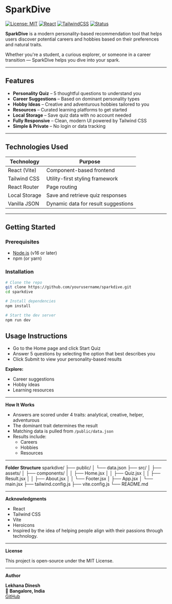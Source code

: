 #  SparkDive

[![License: MIT](https://img.shields.io/badge/License-MIT-blue.svg)](LICENSE)
[![React](https://img.shields.io/badge/React-18.2.0-61DAFB?logo=react)](https://reactjs.org/)
[![TailwindCSS](https://img.shields.io/badge/TailwindCSS-3.3.0-38B2AC?logo=tailwindcss)](https://tailwindcss.com/)
[![Status](https://img.shields.io/badge/Status-In%20Development-yellow)]()

**SparkDive** is a modern personality-based recommendation tool that helps users discover potential careers and hobbies based on their preferences and natural traits.

Whether you're a student, a curious explorer, or someone in a career transition — SparkDive helps you dive into your spark.

---

##  Features

-  **Personality Quiz** – 5 thoughtful questions to understand you
-  **Career Suggestions** – Based on dominant personality types
-  **Hobby Ideas** – Creative and adventurous hobbies tailored to you
-  **Resources** – Curated learning platforms to get started
-  **Local Storage** – Save quiz data with no account needed
-  **Fully Responsive** – Clean, modern UI powered by Tailwind CSS
-  **Simple & Private** – No login or data tracking

---


##  Technologies Used

| Technology     | Purpose                               |
|----------------|----------------------------------------|
| React (Vite)   | Component-based frontend               |
| Tailwind CSS   | Utility-first styling framework        |
| React Router   | Page routing                           |
| Local Storage  | Save and retrieve quiz responses       |
| Vanilla JSON   | Dynamic data for result suggestions    |

---

##  Getting Started

### Prerequisites

- [Node.js](https://nodejs.org/) (v16 or later)
- npm (or yarn)

### Installation

```bash
# Clone the repo
git clone https://github.com/yourusername/sparkdive.git
cd sparkdive

# Install dependencies
npm install

# Start the dev server
npm run dev
```

 ## Usage Instructions

- Go to the Home page and click Start Quiz
- Answer 5 questions by selecting the option that best describes you
- Click Submit to view your personality-based results

**Explore:**
-  Career suggestions
-  Hobby ideas
-  Learning resources

---

 **How It Works**

- Answers are scored under 4 traits: analytical, creative, helper, adventurous
- The dominant trait determines the result
- Matching data is pulled from `/public/data.json`
- Results include:
  - Careers
  - Hobbies
  - Resources


---

 **Folder Structure**
sparkdive/
├── public/
│   └── data.json
├── src/
│   ├── assets/
│   ├── components/
│   │   ├── Home.jsx
│   │   ├── Quiz.jsx
│   │   ├── Result.jsx
│   │   ├── About.jsx
│   │   └── Footer.jsx
│   ├── App.jsx
│   └── main.jsx
├── tailwind.config.js
├── vite.config.js
└── README.md

---
**Acknowledgments**
- React
- Tailwind CSS
- Vite
- Heroicons
- Inspired by the idea of helping people align with their passions through technology.

---

 **License**

This project is open-source under the MIT License.

---
**Author**

**Lekhana Dinesh**  
📍 **Bangalore, India**  
[GitHub](https://github.com/Lekhana-Dinesh)
